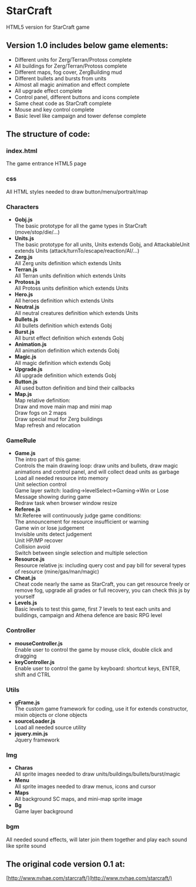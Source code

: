 # StarCraft
HTML5 version for StarCraft game

## Version 1.0 includes below game elements:
* Different units for Zerg/Terran/Protoss complete
* All buildings for Zerg/Terran/Protoss complete
* Different maps, fog cover, ZergBuilding mud
* Different bullets and bursts from units
* Almost all magic animation and effect complete
* All upgrade effect complete
* Control panel, different buttons and icons complete
* Same cheat code as StarCraft complete
* Mouse and key control complete
* Basic level like campaign and tower defense complete

## The structure of code:
### index.html
The game entrance HTML5 page

### css
All HTML styles needed to draw button/menu/portrait/map

### Characters
* **Gobj.js**  
The basic prototype for all the game types in StarCraft (move/stop/die/...)
* **Units.js**  
The basic prototype for all units, Units extends Gobj, and AttackableUnit extends Units (attack/turnTo/escape/reaction/AI/...)
* **Zerg.js**  
All Zerg units definition which extends Units
* **Terran.js**  
All Terran units definition which extends Units
* **Protoss.js**  
All Protoss units definition which extends Units
* **Hero.js**  
All heroes definition which extends Units
* **Neutral.js**  
All neutral creatures definition which extends Units
* **Bullets.js**  
All bullets definition which extends Gobj
* **Burst.js**  
All burst effect definition which extends Gobj
* **Animation.js**  
All animation definition which extends Gobj
* **Magic.js**  
All magic definition which extends Gobj
* **Upgrade.js**  
All upgrade definition which extends Gobj
* **Button.js**  
All used button definition and bind their callbacks
* **Map.js**  
Map relative definition:  
Draw and move main map and mini map  
Draw fogs on 2 maps  
Draw special mud for Zerg buildings  
Map refresh and relocation  

### GameRule
* **Game.js**  
The intro part of this game:  
Controls the main drawing loop: draw units and bullets, draw magic animations and control panel, and will collect dead units as garbage  
Load all needed resource into memory  
Unit selection control  
Game layer switch: loading->levelSelect->Gaming->Win or Lose  
Message showing during game  
Redraw task when browser window resize  
* **Referee.js**  
Mr.Referee will continuously judge game conditions:  
  The announcement for resource insufficient or warning  
  Game win or lose judgement  
  Invisible units detect judgement  
  Unit HP/MP recover  
  Collision avoid  
  Switch between single selection and multiple selection  
* **Resource.js**  
Resource relative js: including query cost and pay bill for several types of resource (mine/gas/man/magic)
* **Cheat.js**  
Cheat code nearly the same as StarCraft, you can get resource freely or remove fog, upgrade all grades or full recovery, you can check this js by yourself
* **Levels.js**  
Basic levels to test this game, first 7 levels to test each units and buildings, campaign and Athena defence are basic RPG level

### Controller
* **mouseController.js**  
Enable user to control the game by mouse click, double click and dragging
* **keyController.js**  
Enable user to control the game by keyboard: shortcut keys, ENTER, shift and CTRL

### Utils
* **gFrame.js**  
The custom game framework for coding, use it for extends constructor, mixin objects or clone objects
* **sourceLoader.js**  
Load all needed source utility
* **jquery.min.js**  
Jquery framework

### Img
* **Charas**  
All sprite images needed to draw units/buildings/bullets/burst/magic
* **Menu**  
All sprite images needed to draw menus, icons and cursor
* **Maps**  
All background SC maps, and mini-map sprite image
* **Bg**  
Game layer background

### bgm
All needed sound effects, will later join them together and play each sound like sprite sound

## The original code version 0.1 at:
[http://www.nvhae.com/starcraft/](http://www.nvhae.com/starcraft/)
